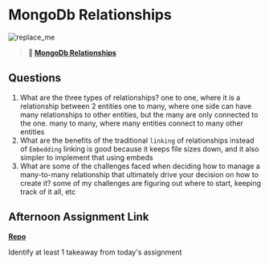 # MongoDb Relationships

![replace_me](https://codeworks.blob.core.windows.net/public/assets/img/illustrations/placeholder.svg)

> **📖 [MongoDb Relationships](https://codeworksacademy.com/fs-student-guide/resources/wk5/02-Relationships)**

## Questions

1. What are the three types of relationships?
one to one, where it is a relationship between 2 entities
one to many, where one side can have many relationships to other entities, but the many are only connected to the one.
many to many, where many entities connect to many other entities
2. What are the benefits of the traditional `linking` of relationships instead of `Embedding`
linking is good because it keeps file sizes down, and it also simpler to implement that using embeds
3. What are some of the challenges faced when deciding how to manage a many-to-many relationship that ultimately drive your decision on how to create it?
some of my challenges are figuring out where to start, keeping track of it all, etc
## Afternoon Assignment Link

**[Repo](https://github.com/big-daddy-dom/stuff)**

Identify at least 1 takeaway from today's assignment
